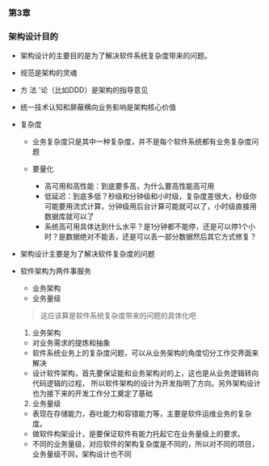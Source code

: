 ### 第3章

### 架构设计目的
 * 架构设计的主要目的是为了解决软件系统复杂度带来的问题。
 * 规范是架构的灵魂
 * 方 法 '论（比如DDD）是架构的指导意见
 * 统一技术认知和屏蔽横向业务影响是架构核心价值
 * 复杂度
   + 业务复杂度只是其中一种复杂度，并不是每个软件系统都有业务复杂度问题
   
   + 要量化
     - 高可用和高性能：到底要多高，为什么要高性能高可用
     - 低延迟：到底多低？秒级和分钟级和小时级，复杂度差很大，秒级你可能要用流式计算，分钟级用后台计算可能就可以了，小时级直接用数据库就可以了
     - 系统高可用具体达到什么水平？是1分钟都不能停，还是可以停1个小时？是数据绝对不能丢，还是可以丢一部分数据然后其它方式修复？
   
 * 架构设计主要是为了解决软件复杂度的问题
 
 * 软件架构为两件事服务
   + 业务架构
   + 业务量级
   > 这应该算是软件系统复杂度带来的问题的具体化吧
   1. 业务架构
     - 对业务需求的提炼和抽象
     - 软件系统业务上的复杂度问题，可以从业务架构的角度切分工作交界面来解决
     - 设计软件架构，首先要保证能和业务架构对的上，这也是从业务逻辑转向代码逻辑的过程，
     所以软件架构的设计为开发指明了方向。另外架构设计也为接下来的开发工作分工奠定了基础
   2. 业务量级
     - 表现在存储能力，吞吐能力和容错能力等，主要是软件运维业务的复杂度。
     - 做软件构架设计，是要保证软件有能力托起它在业务量级上的要求。
     - 不同的业务量级，对应软件的架构复杂度是不同的，所以对不同的项目，业务量级不同，架构设计也不同